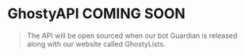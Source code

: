 # GhostyAPI COMING SOON
> The API will be open sourced when our bot Guardian is released along with our website called GhostyLists.
